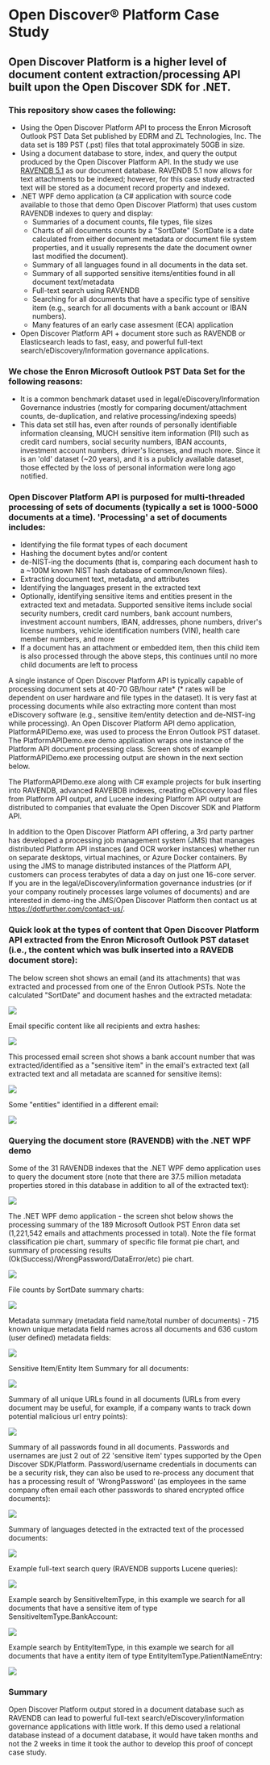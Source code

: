 # Open Discover® Platform Case Study
## Open Discover Platform is a higher level of document content extraction/processing API built upon the Open Discover SDK for .NET. 
### This repository show cases the following:
  - Using the Open Discover Platform API to process the Enron Microsoft Outlook PST Data Set published by EDRM and ZL Technologies, Inc. The data set is 189 PST (.pst) files that total approximately 50GB in size.
  - Using a document database to store, index, and query the output produced by the Open Discover Platform API. In the study we use [RAVENDB 5.1](https://ravendb.net/) as our document database. RAVENDB 5.1 now allows for text attachments to be indexed; however, for this case study extracted text will be stored as a document record property and indexed. 
  - .NET WPF demo application (a C# application with source code available to those that demo Open Discover Platform) that uses custom RAVENDB indexes to query and display:
     - Summaries of a document counts, file types, file sizes
     - Charts of all documents counts by a "SortDate" (SortDate is a date calculated from either document metadata or document file system properties, and it usually represents the date the document owner last modified the document).
     - Summary of all languages found in all documents in the data set.
     - Summary of all supported sensitive items/entities found in all document text/metadata
     - Full-text search using RAVENDB
     - Searching for all documents that have a specific type of sensitive item (e.g., search for all documents with a bank account or IBAN numbers).
     - Many features of an early case assesment (ECA) application
  - Open Discover Platform API + document store such as RAVENDB or Elasticsearch leads to fast, easy, and powerful full-text search/eDiscovery/Information governance applications.   
### We chose the Enron Microsoft Outlook PST Data Set for the following reasons:
- It is a common benchmark dataset used in legal/eDiscovery/Information Governance industries (mostly for comparing document/attachment counts, de-duplication, and relative processing/indexing speeds)
- This data set still has, even after rounds of personally identifiable information cleansing, MUCH sensitive item information (PII) such as credit card numbers, social security numbers, IBAN accounts, investment account numbers, driver's licenses, and much more. Since it is an 'old' dataset (~20 years), and it is a publicly available dataset, those effected by the loss of personal information were long ago notified.
### Open Discover Platform API is purposed for multi-threaded processing of sets of documents (typically a set is 1000-5000 documents at a time). 'Processing' a set of documents includes:
- Identifying the file format types of each document
- Hashing the document bytes and/or content
- de-NIST-ing the documents (that is, comparing each document hash to a ~100M known NIST hash database of common/known files). 
- Extracting document text, metadata, and attributes
- Identifying the languages present in the extracted text
- Optionally, identifying sensitive items and entities present in the extracted text and metadata. Supported sensitive items include social security numbers, credit card numbers, bank account numbers, investment account numbers, IBAN, addresses, phone numbers, driver's license numbers, vehicle identification numbers (VIN), health care member numbers, and more
- If a document has an attachment or embedded item, then this child item is also processed through the above steps, this continues until no more child documents are left to process

A single instance of Open Discover Platform API is typically capable of processing document sets at 40-70 GB/hour rate* (* rates will be dependent on user hardware and file types in the dataset). It is very fast at processing documents while also extracting more content than most eDiscovery software (e.g., sensitive item/entity detection and de-NIST-ing while processing).
An Open Discover Platform API demo application, PlatformAPIDemo.exe, was used to process the Enron Outlook PST dataset. The PlatformAPIDemo.exe demo application wraps one instance of the Platform API document processing class. Screen shots of example PlatformAPIDemo.exe processing output are shown in the next section below. 

The PlatformAPIDemo.exe along with C# example projects for bulk inserting into RAVENDB, advanced RAVEBDB indexes, creating eDiscovery load files from Platform API output, and Lucene indexing Platform API output are distributed to companies that evaluate the Open Discover SDK and Platform API. 

In addition to the Open Discover Platform API offering, a 3rd party partner has developed a processing job management system (JMS) that manages distributed Platform API instances (and OCR worker instances) whether run on separate desktops, virtual machines, or Azure Docker containers. By using the JMS to manage distributed instances of the Platform API, customers can process terabytes of data a day on just one 16-core server. If you are in the legal/eDiscovery/information governance industries (or if your company routinely processes large volumes of documents) and are interested in demo-ing the JMS/Open Discover Platform then contact us at https://dotfurther.com/contact-us/.

### Quick look at the types of content that Open Discover Platform API extracted from the Enron Microsoft Outlook PST dataset (i.e., the content which was bulk inserted into a RAVEDB document store):
The below screen shot shows an email (and its attachments) that was extracted and processed from one of the Enron Outlook PSTs. Note the calculated "SortDate" and document hashes and the extracted metadata:

<img src="Image1.jpg">

Email specific content like all recipients and extra hashes:

<img src="Image2.jpg">

This processed email screen shot shows a bank account number that was extracted/identified as a "sensitive item" in the email's extracted text (all extracted text and all metadata are scanned for sensitive items):

<img src="image3.jpg">

Some "entities" identified in a different email:

<img src="image4.jpg">

### Querying the document store (RAVENDB) with the .NET WPF demo

Some of the 31 RAVENDB indexes that the .NET WPF demo application uses to query the document store (note that there are 37.5 million metadata properties stored in this database in addition to all of the extracted text):

<img src="image5.jpg">

The .NET WPF demo application - the screen shot below shows the processing summary of the 189 Microsoft Outlook PST Enron data set (1,221,542 emails and attachments processed in total). Note the file format classification pie chart, summary of specific file format pie chart, and summary of processing results (Ok(Success)/WrongPassword/DataError/etc) pie chart. 

<img src="image6.jpg">

File counts by SortDate summary charts:

<img src="image7.jpg">

Metadata summary (metadata field name/total number of documents) - 715 known unique metadata field names across all documents and 636 custom (user defined) metadata fields:

<img src="image8.jpg">

Sensitive Item/Entity Item Summary for all documents:

<img src="image9.jpg">

Summary of all unique URLs found in all documents (URLs from every document may be useful, for example, if a company wants to track down potential malicious url entry points):

<img src="image10.jpg">

Summary of all passwords found in all documents. Passwords and usernames are just 2 out of 22 'sensitive item' types supported by the Open Discover SDK/Platform. Password/username credentials in documents can be a security risk, they can also be used to re-process any document that has a processing result of 'WrongPassword' (as employees in the same company often email each other passwords to shared encrypted office documents):

<img src="image11.jpg">

Summary of languages detected in the extracted text of the processed documents:

<img src="image12.jpg">

Example full-text search query (RAVENDB supports Lucene queries):

<img src="image13.jpg">

Example search by SensitiveItemType, in this example we search for all documents that have a sensitive item of type SensitiveItemType.BankAccount:

<img src="image14.jpg">

Example search by EntityItemType, in this example we search for all documents that have a entity item of type EntityItemType.PatientNameEntry:

<img src="image15.jpg">

### Summary
Open Discover Platform output stored in a document database such as RAVENDB can lead to powerful full-text search/eDiscovery/information governance applications with little work. If this demo used a relational database instead of a document database, it would have taken months and not the 2 weeks in time it took the author to develop this proof of concept case study.

